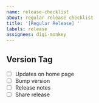 ```yaml
---
name: release-checklist
about: regular release checklist
title: '[Regular Release] '
labels: release
assignees: digi-monkey
---
```


## Version Tag

- [ ] Updates on home page
- [ ] Bump version
- [ ] Release notes
- [ ] Share release

